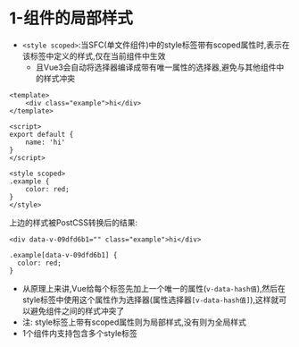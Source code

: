 # 1-组件的局部样式

- `<style scoped>`:当SFC(单文件组件)中的style标签带有scoped属性时,表示在该标签中定义的样式,仅在当前组件中生效
    - 且Vue3会自动将选择器编译成带有唯一属性的选择器,避免与其他组件中的样式冲突

```vue
<template>
    <div class="example">hi</div>
</template>

<script>
export default {
    name: 'hi'
}
</script>

<style scoped>
.example {
    color: red;
}
</style>
```

上边的样式被PostCSS转换后的结果:

```
<div data-v-09dfd6b1="" class="example">hi</div>

.example[data-v-09dfd6b1] {
  color: red;
}
```

- 从原理上来讲,Vue给每个标签先加上一个唯一的属性(`v-data-hash值`),然后在style标签中使用这个属性作为选择器(属性选择器`[v-data-hash值]`),这样就可以避免组件之间的样式冲突了
- 注: style标签上带有scoped属性则为局部样式,没有则为全局样式
- 1个组件内支持包含多个style标签